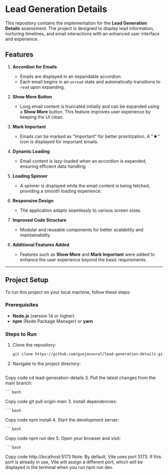 # Lead Generation Details

This repository contains the implementation for the **Lead Generation Details** assessment. The project is designed to display lead information, nurturing timelines, and email interactions with an enhanced user interface and experience.

## Features

1. **Accordion for Emails**
   - Emails are displayed in an expandable accordion.
   - Each email begins in an `unread` state and automatically transitions to `read` upon expanding.

2. **Show More Button**
   - Long email content is truncated initially and can be expanded using a **Show More** button. This feature improves user experience by keeping the UI clean.

3. **Mark Important**
   - Emails can be marked as "Important" for better prioritization. A "★" icon is displayed for important emails.

4. **Dynamic Loading**
   - Email content is lazy-loaded when an accordion is expanded, ensuring efficient data handling.

5. **Loading Spinner**
   - A spinner is displayed while the email content is being fetched, providing a smooth loading experience.

6. **Responsive Design**
   - The application adapts seamlessly to various screen sizes.

7. **Improved Code Structure**
   - Modular and reusable components for better scalability and maintainability.

8. **Additional Features Added**
   - Features such as **Show More** and **Mark Important** were added to enhance the user experience beyond the basic requirements.

---

## Project Setup

To run this project on your local machine, follow these steps:

### Prerequisites

- **Node.js** (version 14 or higher)
- **npm** (Node Package Manager) or **yarn**

### Steps to Run

1. Clone the repository:

   ```bash
   git clone https://github.com/gunjansoral/lead-generation-details.git
2. Navigate to the project directory:

   ```bash
Copy code
cd lead-generation-details
3. Pull the latest changes from the main branch:

    ```bash
Copy code
git pull origin main
3. Install dependencies:

    ```bash
Copy code
npm install
4. Start the development server:

    ```bash
Copy code
npm run dev
5. Open your browser and visit:

    ```bash
Copy code
http://localhost:5173
Note: By default, Vite uses port 5173. If this port is already in use, Vite will assign a different port, which will be displayed in the terminal when you run npm run dev.
